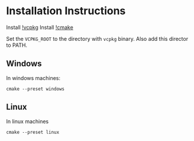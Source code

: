 # Installation Instructions

Install [!vcpkg](https://github.com/microsoft/vcpkg.git)
Install [!cmake](https://cmake.org/)

Set the `VCPKG_ROOT` to the directory with `vcpkg` binary. Also add this director to PATH.

## Windows

In windows machines:

`cmake --preset windows`

## Linux

In linux machines

`cmake --preset linux`
